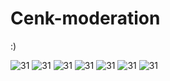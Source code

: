 # Cenk-moderation
:)

<center> 
</center>
<img src="https://cdn.discordapp.com/attachments/782073495780589577/935857781083349002/unknown.png" alt="31" />

<img src="https://media.discordapp.net/attachments/782073495780589577/935859970954653756/unknown.png?width=805&height=222" alt="31" />

<img src="https://media.discordapp.net/attachments/782073495780589577/935857901682163712/unknown.png" alt="31" />

<img src="https://cdn.discordapp.com/attachments/782073495780589577/935858090820116560/unknown.png" alt="31" />

<img src="https://cdn.discordapp.com/attachments/782073495780589577/935858640773070878/unknown.png" alt="31" />

<img src="https://cdn.discordapp.com/attachments/782073495780589577/935858640773070878/unknown.png" alt="31" />
<img src="https://cdn.discordapp.com/attachments/782073495780589577/935860940858089552/unknown.png" alt="31" />
